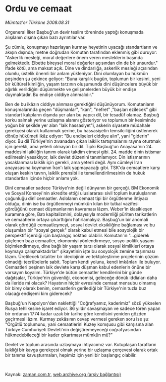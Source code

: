 # Ordu ve cemaat

*Mümtaz'er Türköne 2008.08.31*

<tr><td class="metin" colspan="2" style="padding-top: 20px; padding-left: 5px; padding-right: 10px;">Orgeneral İlker Başbuğ'un devir teslim töreninde yaptığı konuşmada alışılanın dışına çıkan bazı ayrıntılar var.</td></tr><tr><td class="metin" colspan="2" style="padding-top: 20px; padding-left: 5px; padding-right: 10px;"><p>Şu cümle, konuşmayı hazırlayan kurmay heyetinin uyacağı standartların ve akışın dışında; metne doğrudan Komutan tarafından eklenmiş gibi duruyor: "Askerlik mesleği, moral değerlere önem veren mesleklerin başında gelmektedir. Elbette bireysel moral değerler açısından din de bir unsurdur." İfade kötü, ama maksat açık. Dine ve dindarlığa, askerlik mesleği açısından olumlu, üstelik önemli bir anlam yükleniyor. Dini olumlayan bu hükmün peşinden şu çekince geliyor: "Buna karşılık bugün, toplumun bir kesimi, yeni bir kültürel kimliğin, yaşam tarzının oluşumunda dini düşüncelere büyük bir ağırlık verildiğini düşünmekte ve gelişmelerden büyük bir endişe duymaktadır. Bu endişe ciddiye alınmalıdır." 
<p>Ben de bu ikâzın ciddiye alınması gerektiğini düşünüyorum. Komutanların konuşmalarında geçen "düşmanlar", "kan", "nefret" ,"başları ezilecek" gibi standart kalıpların dışında yer alan bu yapıcı dil, bir tesadüf olamaz. Başbuğ korku salmak yerine uzlaşma alanını gösteriyor ve toplumun bir kesiminde yoğun bir şekilde yer alan "laik hassasiyet"i, askerin siyasete müdahale gerekçesi olarak kullanmak yerine, bu hassasiyetin temsilciliğini üstlenerek dönüp hükümeti ikâz ediyor: "Bu endişeleri ciddiye alın", yani "giderin" diyor. Bu dil Türkiye'nin zıvanadan çıkan laiklik tartışmalarını rayına oturtmak için gerekli, ama yeterli olmayan bir dil. Tıpkı Başbuğ'un Anayasa'nın 24. maddesini laikliğin tanımı olarak takdim etmesi gibi. 24. madde dinin istismar edilmesini yasaklıyor, laik devlet düzenini tanımlamıyor. Din istismarının yasaklanması laiklik için gerekli, ama yeterli değil. Aynı cümleyi İran anayasasına koymanın İran'ı laik yapmayacağı gibi. TSK'da cemaatlere karşı oluşan keskin tavrın, laiklik prensibi ile temellendirilmesinin de hukuk standartları içinde hiçbir anlamı yok. 
<p>Dinî cemaatler sadece Türkiye'nin değil dünyanın bir gerçeği. BM Ekonomik ve Sosyal Konseyi'nin akredite ettiği uluslararası sivil toplum kuruluşlarının çoğunluğu dinî cemaatler. Aslolanın cemaat tipi bir örgütlenme ihtiyacı olduğu, dinin ise bu örgütlenmeyi mümkün kılan bir tutkal vazifesi gördüğünü cemaat düşmanlarının kavraması lâzım. Weber'in klasikleşen kuramına göre, Batı kapitalizmini, dolayısıyla modernliği püriten tarikatlerin ve cemaatlerin ortaya çıkarttığını hatırlamalıyız. Başbuğ'un bir anomali olarak gördüğü cemaatleşmeyi, sosyal devlet eksikliğine bağlaması ve bu oluşumları bir "sosyal gerçek" olarak kabul etmesi bile sosyolojik bir perspektif içerdiği için başlangıç noktası olabilir. Komutan'ın "...giderek güçlenen bazı cemaatler, ekonomiyi yönlendirmeye, sosyo-politik yaşamı biçimlendirmeye, dine bağlı bir yaşam tarzı olarak sosyal kimlikleri ortaya koymaya çalışmaktadırlar" şikayetinin işte bu sosyolojik zemine taşınması lâzım. Üretilecek totaliter bir ideolojinin ve tektipleştirme projelerinin çözüm olmadığı tecrübelerle sabit. Toplum kendi yolunu, kendi imkânları ile buluyor. Cemaatleri peşinen laik devlete karşı düşman kabul edenlerin önüne bir varsayım koyalım. Türkiye'de bütün cemaatler kendilerini bir günde dağıtsalar, Türkiye'nin güvenliği, ekonomisi, geleceğe dönük iddiaları daha da ileride mi olacak? Hayatının hiçbir evresinde cemaat mensubu olmamış bir birey olarak benim, cemaatlerin gerilediği bir Türkiye'nin tuzla buz olacağı endişemi kim giderecek?
<p>Başbuğ'un Napolyon'dan naklettiği "Coğrafyamız, kaderimiz" sözü yükselen Rusya tehlikesine işaret ediyor. 86 yıldır savaşmayan ve sadece tören yapan bir ordunun 1774 kadar uzak bir tarihe göre kendisini yeniden gözden geçirmesi lâzım. Kurmay zekâsının cevap vermesi gereken soru ise şu: "Örgütlü toplumunu, yani cemaatlerini Kuzey komşusu gibi karşısına alan Türkiye Cumhuriyeti Devleti'nin değiştiremeyeceği coğrafyasından hükmedebileceği bir kader çıkartması mümkün mü?"
<p>Devlet ve toplum arasında uzlaşmaya ihtiyacımız var. Kutuplaşan tarafların laikliği bir kavga gerekçesi olmak yerine bir uzlaşma çerçevesi olarak ortak bir tanıma kavuşturmaları, hepimiz için yeni bir başlangıç olabilir. 
<p><br/></p></p></p></p></p></p></td></tr>

Kaynak: [zaman.com.tr](http://zaman.com.tr/yazar.do?yazino=732170), [web.archive.org (arşiv bağlantısı)](http://web.archive.org/web/20080912190007/http://www.zaman.com.tr:80/yazar.do?yazino=732170)
